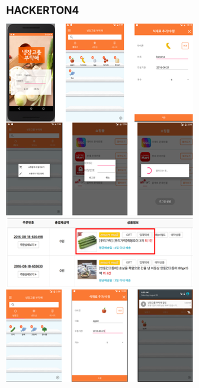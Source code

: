 # HACKERTON4
![Main window](./img/screenshot1.png)
![Main window](./img/screenshot2.png)
![Main window](./img/screenshot4.png)
![Main window](./img/screenshot3.png)
